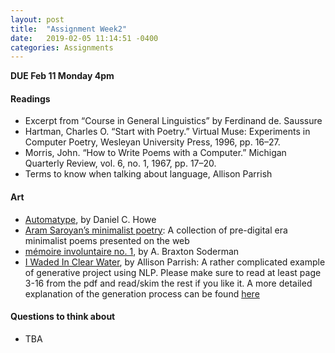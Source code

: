 ```yaml
---
layout: post
title:  "Assignment Week2"
date:   2019-02-05 11:14:51 -0400
categories: Assignments
---
```

**DUE Feb 11 Monday 4pm**

#### Readings
* Excerpt from “Course in General Linguistics” by Ferdinand de. Saussure
* Hartman, Charles O. “Start with Poetry.” Virtual Muse: Experiments in Computer Poetry, Wesleyan University Press, 1996, pp. 16–27.
* Morris, John. “How to Write Poems with a Computer.” Michigan Quarterly Review, vol. 6, no. 1, 1967, pp. 17–20.
* Terms to know when talking about language, Allison Parrish

#### Art
* [Automatype](http://rednoise.org/rita/gallery/automatype/), by Daniel C. Howe
* [Aram Saroyan’s minimalist poetry](http://www.ubu.com/historical/saroyan/saroyan01.html): A collection of pre-digital era minimalist poems presented on the web
* [mémoire involuntaire no. 1](http://collection.eliterature.org/2/works/soderman_memory.html), by A. Braxton Soderman
* [I Waded In Clear Water](http://aparrish.github.io/nanogenmo2014/final.pdf), by Allison Parrish: A rather complicated example of generative project using NLP. Please make sure to read at least page 3-16 from the pdf and read/skim the rest if you like it. A more detailed explanation of the generation process can be found [here](https://github.com/aparrish/nanogenmo2014)

#### Questions to think about
* TBA
<!-- * What do you considered as good computational poems? -->
